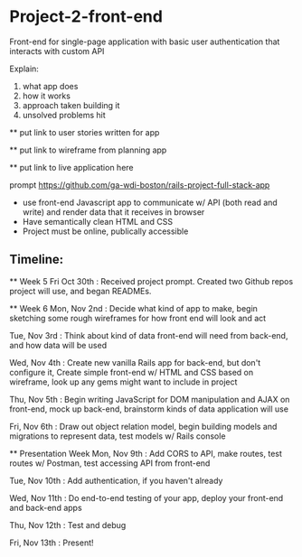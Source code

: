 # Project-2-front-end
Front-end for single-page application with basic user authentication that interacts with custom API


Explain:
1. what app does
1. how it works
1. approach taken building it
1. unsolved problems hit

** put link to user stories written for app

** put link to wireframe from planning app

** put link to live application here


prompt https://github.com/ga-wdi-boston/rails-project-full-stack-app


- use front-end Javascript app to communicate w/ API (both read and write) and render data that it receives in browser
- Have semantically clean HTML and CSS
- Project must be online, publically accessible


## Timeline:

** Week 5
Fri Oct 30th : Received project prompt.  Created two Github repos project will use, and began READMEs.


** Week 6
Mon, Nov 2nd : Decide what kind of app to make, begin sketching some rough wireframes for how front end will look and act

Tue, Nov 3rd : Think about kind of data front-end will need from back-end, and how data will be used

Wed, Nov 4th : Create new vanilla Rails app for back-end, but don't configure it, Create simple front-end w/ HTML and CSS based on wireframe, look up any gems might want to include in project

Thu, Nov 5th : Begin writing JavaScript for DOM manipulation and AJAX on front-end, mock up back-end, brainstorm kinds of data application will use

Fri, Nov 6th : Draw out object relation model, begin building models and migrations to represent data, test models w/ Rails console


** Presentation Week
Mon, Nov 9th : Add CORS to API, make routes, test routes w/ Postman, test accessing API from front-end

Tue, Nov 10th : Add authentication, if you haven't already

Wed, Nov 11th : Do end-to-end testing of your app, deploy your front-end and back-end apps

Thu, Nov 12th : Test and debug

Fri, Nov 13th : Present!
